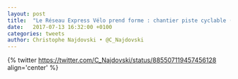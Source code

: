 ```yaml
---
layout: post
title:  "Le Réseau Express Vélo prend forme : chantier piste cyclable (+ couloir bus séparé) avenue de la Grande Armée #PlanVelo"
date:   2017-07-13 16:32:00 +0100
categories: tweets
author: Christophe Najdovski • @C_Najdovski
---
```

{% twitter https://twitter.com/C_Najdovski/status/885507119457456128 align='center' %}

